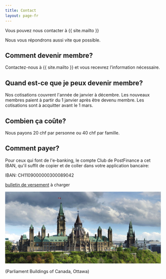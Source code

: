 ```yaml
---
title: Contact
layout: page-fr
---
```


Vous pouvez nous contacter à {{ site.mailto }}

Nous vous répondrons aussi vite que possible.

## Comment devenir membre?
Contactez-nous à {{ site.mailto }} et vous recevrez l’information nécessaire.

## Quand est-ce que je peux devenir membre?
Nos cotisations couvrent l'année de janvier à décembre. Les nouveaux membres paient à partir du 1 janvier après être devenu membre. Les cotisations sont à acquitter avant le 1 mars.

## Combien ça coûte?
Nous payons 20 chf par personne ou 40 chf par famille.

## Comment payer?
Pour ceux qui font de l'e-banking, le compte Club de PostFinance a cet IBAN, qu'il suffit de copier et de coller dans votre application bancaire:

IBAN: CH1109000000300089042

[bulletin de versement](pdfs/ccbdues.pdf) à charger

![Parliament Buildings of Canada, Ottawa](images/parliament.jpg)

(Parliament Buildings of Canada, Ottawa)

